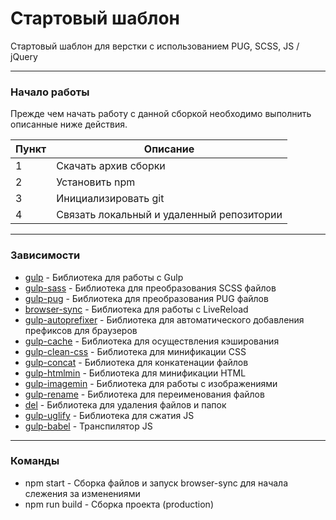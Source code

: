 ﻿# Стартовый шаблон

Стартовый шаблон для верстки с использованием PUG, SCSS, JS / jQuery

---

### Начало работы

Прежде чем начать работу с данной сборкой необходимо выполнить описанные ниже действия.

| Пункт | Описание                                  |
| ----- | ----------------------------------------- |
| 1     | Скачать архив сборки                      |
| 2     | Установить npm                            |
| 3     | Инициализировать git                      |
| 4     | Связать локальный и удаленный репозитории |

---

### Зависимости

- [gulp](https://www.npmjs.com/package/gulp) - Библиотека для работы с Gulp
- [gulp-sass](https://www.npmjs.com/package/gulp-sass) - Библиотека для преобразования SCSS файлов
- [gulp-pug](https://www.npmjs.com/package/gulp-pug) - Библиотека для преобразования PUG файлов
- [browser-sync](https://www.browsersync.io/docs/gulp) - Библиотека для работы с LiveReload
- [gulp-autoprefixer](https://www.npmjs.com/package/gulp-autoprefixer) - Библиотека для автоматического добавления префиксов для браузеров
- [gulp-cache](https://www.npmjs.com/package/gulp-cache) - Библиотека для осуществления кэширования
- [gulp-clean-css](https://www.npmjs.com/package/gulp-clean-css) - Библиотека для минификации CSS
- [gulp-concat](https://www.npmjs.com/package/gulp-concat) - Библиотека для конкатенации файлов
- [gulp-htmlmin](https://www.npmjs.com/package/gulp-htmlmin) - Библиотека для минификации HTML
- [gulp-imagemin](https://www.npmjs.com/package/gulp-imagemin) - Библиотека для работы с изображениями
- [gulp-rename](https://www.npmjs.com/package/gulp-rename) - Библиотека для переименования файлов
- [del](https://www.npmjs.com/package/del) - Библиотека для удаления файлов и папок
- [gulp-uglify](https://www.npmjs.com/package/gulp-uglify) - Библиотека для сжатия JS
- [gulp-babel](https://www.npmjs.com/package/gulp-babel) - Транспилятор JS

---

### Команды

- npm start - Сборка файлов и запуск browser-sync для начала слежения за изменениями
- npm run build - Сборка проекта (production)
